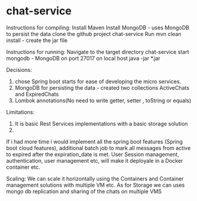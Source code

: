 # chat-service
Instructions for compiling:
Install Maven 
Install MongoDB - uses MongoDB to persist the data
clone the github project chat-service
Run mvn clean install - create the jar file

Instructions for running:
Navigate to the target directory chat-service
start mongodb - MongoDB on port 27017 on local host
java -jar *.jar


Decisions:
1. chose Spring boot starts for ease of developing the micro services.
2. MongoDB for persisting the data - created two collections ActiveChats and ExpiredChats
3. Lombok annotations(No need to write getter, setter , toString or equals)


Limitations:
1. It is basic Rest Services implementations with a basic storage solution
2. 

If i had more time i would implement all the spring boot features (Spring boot cloud features), additional batch job to mark all messages from active to expired after the expiration_date is met. User Session management, authentication, user management etc, will make it deployale in a Docker container etc.

Scaling:
We can scale it horizontally using the Containers and Container management solutions with multiple VM etc. As for Storage we can uses mongo db replication and sharing of the chats on multiple VMS

